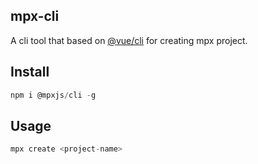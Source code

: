 ## mpx-cli

A cli tool that based on [@vue/cli](https://cli.vuejs.org/) for creating mpx project.

## Install

```javascript
npm i @mpxjs/cli -g
```

## Usage

```javascript
mpx create <project-name>
```
